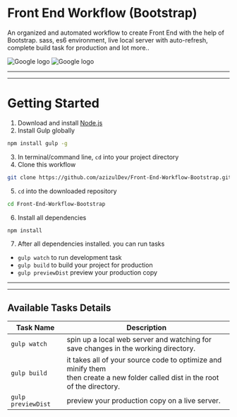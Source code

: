 # Front End Workflow (Bootstrap)
An organized and automated workflow to create Front End with the help of Bootstrap. sass, es6 environment, live local server with auto-refresh, complete build task for production and lot more..

![Google logo](https://i.imgur.com/rLrfpnZm.jpg 'Bad Practice!')
![Google logo](https://i.imgur.com/XyxDu62m.jpg 'Good Practice!')

---
---
# Getting Started

1. Download and install [Node.js](https://nodejs.org/ 'go to nodejs official website')
2. Install Gulp globally
```sh
npm install gulp -g
```
3. In terminal/command line, ``` cd ``` into your project directory
4. Clone this workflow
```sh
git clone https://github.com/azizulDev/Front-End-Workflow-Bootstrap.git
```
5. ``` cd ``` into the downloaded repository
```sh
cd Front-End-Workflow-Bootstrap
```
6. Install all dependencies
```
npm install
```
7. After all dependencies installed. you can run tasks
  * ```gulp watch``` to run development task
  * ```gulp build``` to build your project for production
  * ```gulp previewDist``` preview your production copy

---
---


## Available Tasks Details
| Task Name | Description |
| ------ | ------ |
| ```gulp watch``` | spin up a local web server and watching for save changes in the working directory.
| ```gulp build``` | it takes all of your source code to optimize and minify them <br> then create a new folder called dist in the root of the directory.
| ```gulp previewDist``` | preview your production copy on a live server.